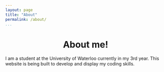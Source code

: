 ```yaml
---
layout: page
title: "About"
permalink: /about/
...
```


<head>
<style>
#body {background-color: powder-blue;
       text-align: center;}
</style>
<title>About me</title>
</head>

<div align = "center" style = "font-weight = bold;">
  <h1>About me!</h1>
</div>

<body>
<p id = "#body">I am a student at the University of Waterloo currently in my 3rd year. This website is being built to develop and display my coding skills.</p>
</body>
